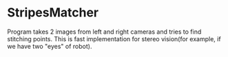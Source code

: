 # StripesMatcher

Program takes 2 images from left and right cameras and tries to find stitching points.
This is fast implementation for stereo vision(for example, if we have two "eyes" of robot).
